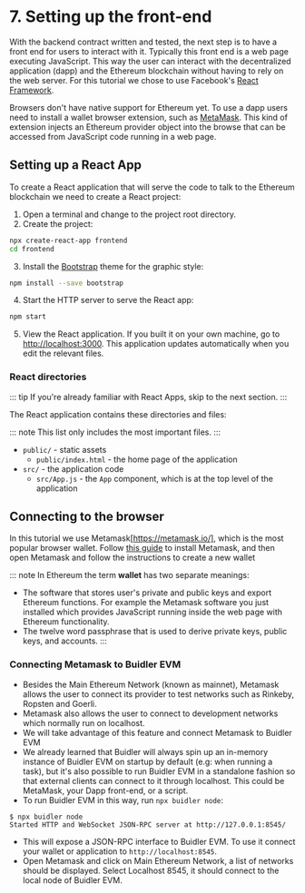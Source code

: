 # 7. Setting up the front-end

With the backend contract written and tested, the next step is to have a front end for users to interact with it. Typically this front end is a web page executing
JavaScript. This way the user can interact with the decentralized application (dapp) and the Ethereum blockchain without having to rely on the web server. For this tutorial 
we chose to use Facebook's [React Framework](https://reactjs.org/tutorial/tutorial.html).

Browsers don't have native support for Ethereum yet. To use a dapp users need to install a wallet browser extension, such as [MetaMask](https://metamask.io/). 
This kind of extension injects an Ethereum provider object into the browse that can be accessed from JavaScript code running in a web page.


## Setting up a React App

To create a React application that will serve the code to talk to the Ethereum blockchain we need to create a React project:

1. Open a terminal and change to the project root directory.
1. Create the project:
```bash
npx create-react-app frontend
cd frontend
```
3. Install the [Bootstrap](https://www.w3schools.com/bootstrap4/default.asp) theme for the graphic style:
```bash
npm install --save bootstrap
```
4. Start the HTTP server to serve the React app:
```bash
npm start 
```
5. View the React application. If you built it on your own machine, go to [http://localhost:3000](http://localhost:3000). 
   This application updates automatically when you edit the relevant files.

### React directories

::: tip
If you're already familiar with React Apps, skip to the next section.
:::

The React application contains these directories and files:

::: note
This list only includes the most important files.
:::

- `public/` - static assets
  - `public/index.html` - the home page of the application
- `src/` - the application code
  - `src/App.js` - the `App` component, which is at the top level of the application 


## Connecting to the browser

In this tutorial we use Metamask[https://metamask.io/], which is the most popular browser wallet. Follow [this guide](https://metamask.zendesk.com/hc/en-us/articles/360015489531-Getting-Started-With-MetaMask-Part-1-) to install Metamask, and then open Metamask and follow the instructions to create a new wallet

::: note
In Ethereum the term **wallet** has two separate meanings:

- The software that stores user's private and public keys and export Ethereum functions. For example the Metamask software you just installed which provides
  JavaScript running inside the web page with Ethereum functionality.
- The twelve word passphrase that is used to derive private keys, public keys, and accounts.
:::

### Connecting Metamask to Buidler EVM
- Besides the Main Ethereum Network (known as mainnet), Metamask allows the user to connect its provider to test networks such as Rinkeby, Ropsten and Goerli.
- Metamask also allows the user to connect to development networks which normally run on localhost.
- We will take advantage of this feature and connect Metamask to Buidler EVM
- We already learned that Buidler will always spin up an in-memory instance of Buidler EVM on startup by default (e.g: when running a task), but it's also possible to run Buidler EVM in a standalone fashion so that external clients can connect to it through localhost. This could be MetaMask, your Dapp front-end, or a script.
- To run Buidler EVM in this way, run `npx buidler node`:
```
$ npx buidler node
Started HTTP and WebSocket JSON-RPC server at http://127.0.0.1:8545/
```
- This will expose a JSON-RPC interface to Buidler EVM. To use it connect your wallet or application to `http://localhost:8545`.
- Open Metamask and click on Main Ethereum Network, a list of networks should be displayed. Select Localhost 8545, it should connect to the local node of Buidler EVM.



